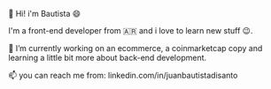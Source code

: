 👋 Hi! i'm Bautista 😄

I'm a front-end developer from 🇦🇷 and i love to learn new stuff 😉.

🔭 I’m currently working on an ecommerce, a coinmarketcap copy and learning a little bit more about back-end development.

📫 you can reach me from: linkedin.com/in/juanbautistadisanto

